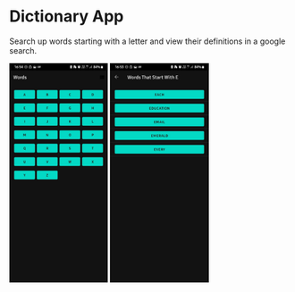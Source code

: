 # Dictionary App
Search up words starting with a letter and view their definitions in a google search.

<div>
    <img src="app-screenshot-1.png" alt="Screenshot-1" width="35%" />
    <img src="app-screenshot-2.png" alt="Screenshot-2" width="35%" />
</div>